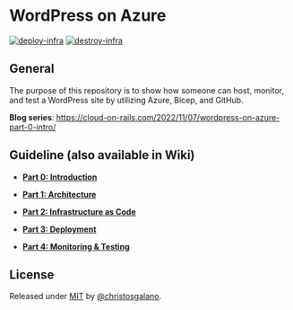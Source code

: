 # WordPress on Azure

[![deploy-infra](https://github.com/christosgalano/WordPress-on-Azure/actions/workflows/deploy.yaml/badge.svg?branch=main)](https://github.com/christosgalano/WordPress-on-Azure/actions/workflows/deploy.yaml)
[![destroy-infra](https://github.com/christosgalano/WordPress-on-Azure/actions/workflows/destroy.yaml/badge.svg?branch=main)](https://github.com/christosgalano/WordPress-on-Azure/actions/workflows/destroy.yaml)

## General

The purpose of this repository is to show how someone can host, monitor, and test a WordPress site by utilizing Azure, Bicep, and GitHub.

**Blog series**: <https://cloud-on-rails.com/2022/11/07/wordpress-on-azure-part-0-intro/>

## Guideline (also available in Wiki)

* [**Part 0: Introduction**](docs/Part-0-Introduction.md)

* [**Part 1: Architecture**](docs/Part-1-Architecture.md)

* [**Part 2: Infrastructure as Code**](docs/Part-2-IaC.md)

* [**Part 3: Deployment**](docs/Part-3-Deployment.md)

* [**Part 4: Monitoring & Testing**](docs/Part-4-Monitoring-and-Testing.md)

## License

Released under [MIT](/LICENSE) by [@christosgalano](https://github.com/christosgalano).

